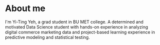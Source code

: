 # About me
I'm Yi-Ting Yeh, a grad student in BU MET college. A determined and motivated Data Science student with hands-on experience in analyzing digital commerce marketing data and project-based learning experience in predictive modeling and statistical testing.
